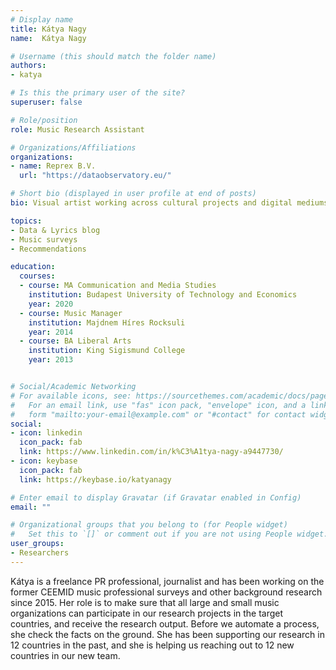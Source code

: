 ```yaml
---
# Display name
title: Kátya Nagy
name:  Kátya Nagy

# Username (this should match the folder name)
authors:
- katya

# Is this the primary user of the site?
superuser: false

# Role/position
role: Music Research Assistant

# Organizations/Affiliations
organizations:
- name: Reprex B.V.
  url: "https://dataobservatory.eu/"

# Short bio (displayed in user profile at end of posts)
bio: Visual artist working across cultural projects and digital mediums.

topics:
- Data & Lyrics blog
- Music surveys
- Recommendations

education:
  courses:
  - course: MA Communication and Media Studies
    institution: Budapest University of Technology and Economics 
    year: 2020
  - course: Music Manager
    institution: Majdnem Híres Rocksuli
    year: 2014
  - course: BA Liberal Arts
    institution: King Sigismund College
    year: 2013


# Social/Academic Networking
# For available icons, see: https://sourcethemes.com/academic/docs/page-builder/#icons
#   For an email link, use "fas" icon pack, "envelope" icon, and a link in the
#   form "mailto:your-email@example.com" or "#contact" for contact widget.
social:
- icon: linkedin
  icon_pack: fab
  link: https://www.linkedin.com/in/k%C3%A1tya-nagy-a9447730/
- icon: keybase
  icon_pack: fab
  link: https://keybase.io/katyanagy

# Enter email to display Gravatar (if Gravatar enabled in Config)
email: ""

# Organizational groups that you belong to (for People widget)
#   Set this to `[]` or comment out if you are not using People widget.
user_groups:
- Researchers
---
```


Kátya is a freelance PR professional, journalist and has been working on the former CEEMID music professional surveys and other background research since 2015. Her role is to make sure that all large and small music organizations can participate in our research projects in the target countries, and receive the research output. Before we automate a process, she check the facts on the ground. She has been supporting our research in 12 countries in the past, and she is helping us reaching out to 12 new countries in our new team.
